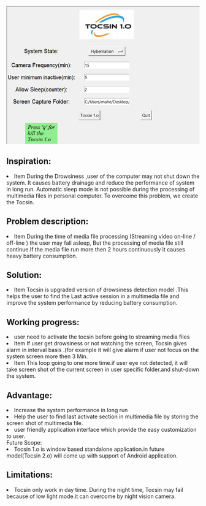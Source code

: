 ![Tocsin](https://github.com/mahesh2996/Project-Work/blob/master/toc-osoc/IMG/Capture.PNG)

<h2>Inspiration:</h2>
<li>Item During the Drowsiness ,user of the computer may not shut down the system. It causes battery drainage and reduce the performance of system in long run. Automatic sleep mode is not possible during the processing of multimedia files in personal computer. To overcome this problem, we create the Tocsin.</li>

<h2>Problem description:</h2>
<li>Item During the time of media file processing (Streaming video on-line / off-line ) the user may fall asleep, But the processing of media file still continue.If the media file run more then 2 hours continuously it causes heavy battery consumption. </li>

<h2>Solution:</h2>
<li>Item Tocsin is upgraded version of drowsiness detection model .This helps the user to find the Last active session in a multimedia file and improve the system performance by reducing battery consumption.</li>
<h2>Working progress:</h2>
<li> user need to activate the tocsin before going to streaming media files</li>
<li>Item If user get drowsiness or not watching the screen, Tocsin gives alarm in interval basis .(for example it will give alarm if user not focus on the system screen more then 3 Min.</li>
<li>Item This loop going to one more time.if user eye not detected, it will take screen shot of the current screen in user specific folder.and shut-down the system.</li>
<h2>Advantage:</h2>
<li>Increase the system performance in long run</li>
<li>Help the user to find last activate section in multimedia file by storing the screen shot of multimedia file.</li>
<li>user friendly application interface which provide the easy customization to user.</li>
</h2>Future Scope:</h2>
<li>Tocsin 1.o is window based standalone application.in future model(Tocsin 2.o) will come up with support of Android application.</li>


<h2>Limitations:</h2>
<li>Tocsin only work in day time. During the night time, Tocsin may fail because of low light mode.it can overcome by night vision camera.</li>

